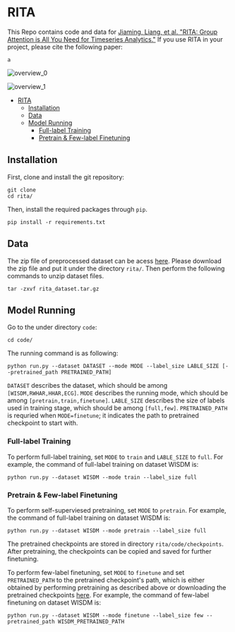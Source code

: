 # RITA
This Repo contains code and data for [Jiaming, Liang, et al. "RITA: Group Attention is All You Need for Timeseries Analytics."]() If you use RITA in your project, please cite the following paper:

```
a
```

![overview_0](https://drive.google.com/uc?id=1YkwqSqtJQDBZQqakRySXelDrl8juNPOg)

![overview_1](https://drive.google.com/uc?id=1DJDI-Bxt76ZIgKeV2P9Kyyk_0oSFq48T)



- [RITA](#rita)
  - [Installation](#installation)
  - [Data](#data)
  - [Model Running](#model-running)
    - [Full-label Training](#full-label-training)
    - [Pretrain & Few-label Finetuning](#pretrain--few-label-finetuning)
  




## Installation
First, clone and install the git repository:
```
git clone
cd rita/
```

Then, install the required packages through `pip`.
```
pip install -r requirements.txt
```


## Data
The zip file of preprocessed dataset can be acess [here](). Please download the zip file and put it under the directory `rita/`.
Then perform the following commands to unzip dataset files.
```
tar -zxvf rita_dataset.tar.gz
```

## Model Running
Go to the under directory `code`:
```
cd code/
```

The running command is as following:
```
python run.py --dataset DATASET --mode MODE --label_size LABLE_SIZE [--pretrained_path PRETRAINED_PATH]
```
`DATASET` describes the dataset, which should be among `[WISDM,RWHAR,HHAR,ECG]`. `MODE` describes the running mode, which should be among `[pretrain,train,finetune]`. `LABLE_SIZE` describes the size of labels used in training stage, which should be among `[full,few]`. `PRETRAINED_PATH` is requried when `MODE=finetune`; it indicates the path to pretrained checkpoint to start with.



### Full-label Training

To perform full-label training, set `MODE` to `train` and `LABLE_SIZE` to `full`. For example, the command of full-label training on dataset WISDM is:
```
python run.py --dataset WISDM --mode train --label_size full
```


### Pretrain & Few-label Finetuning

To perform self-superviesed pretraining, set `MODE` to `pretrain`. For example, the command of full-label training on dataset WISDM is:
```
python run.py --dataset WISDM --mode pretrain --label_size full
```

The pretrained checkpoints are stored in directory `rita/code/checkpoints`. After pretraining, the checkpoints can be copied and saved for further finetuning.

To perform few-label finetuning, set `MODE` to `finetune` and set `PRETRAINED_PATH` to the pretrained checkpoint's path, which is either obtained by performing pretraining as described above or downloading the pretrained checkpoints [here](). For example, the command of few-label finetuning on dataset WISDM is:
```
python run.py --dataset WISDM --mode finetune --label_size few --pretrained_path WISDM_PRETRAINED_PATH
```
